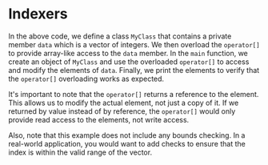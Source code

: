 # Indexers
In the above code, we define a class `MyClass` that contains a private member `data` which is a vector of integers. We then overload the `operator[]` to provide array-like access to the `data` member. In the `main` function, we create an object of `MyClass` and use the overloaded `operator[]` to access and modify the elements of `data`. Finally, we print the elements to verify that the `operator[]` overloading works as expected.

It's important to note that the `operator[]` returns a reference to the element. This allows us to modify the actual element, not just a copy of it. If we returned by value instead of by reference, the `operator[]` would only provide read access to the elements, not write access.

Also, note that this example does not include any bounds checking. In a real-world application, you would want to add checks to ensure that the index is within the valid range of the vector.